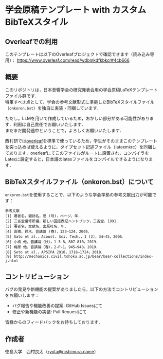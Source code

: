 # 学会原稿テンプレート with カスタムBibTeXスタイル

## Overleafでの利用

このテンプレートは以下のOverleafプロジェクトで確認できます（読み込み専用）：
https://www.overleaf.com/read/wdbmkdfkbkcr#4cb666

## 概要

このリポジトリは，日本音響学会の研究発表会用の学会原稿LaTeXテンプレートファイル群です．  
特筆すべき点として，学会の参考文献形式に準拠したBibTeXスタイルファイル（`onkoron.bst`）を独自に実装・同梱しています．  

 

ただし，LLMを用いて作成しているため，おかしい部分がある可能性があります．利用は自己責任でお願いいたします．  
まだまだ開発途中ということで，よろしくお願いいたします．  



西村研では[overleaf](https://www.overleaf.com/)を標準で使っているため，学生がそのままこのテンプレートを突っ込めば使えるように，タイプセット記述ファイル（latexmkrc）を同梱してあります．overleafにてこのファイルがルートに設置され，コンパイラをLatexに設定すると，日本語のlatexファイルをコンパイルできるようになります．


## BibTeXスタイルファイル（onkoron.bst）について

`onkoron.bst`を使用することで，以下のような学会準拠の参考文献出力が可能です：

```
参考文献
[1] 著者名，雑誌名，巻 (号)，ページ，年．
[2] 三省堂編修所編，新しい国語表記ハンドブック，三省堂，1991．
[3] 著者名，文献名，出版社名，年．
[4] 高橋，鈴木，音講論 (春)，123–124，2005．
[5] Sato et al.，Acoust. Sci. Tech.，1 (2)，34–45，2005．
[6] 小橋 他，音講論（秋），1-3-8，807–810，2019．
[7] 梅原 他，音講論（春），2-P-1，945–948，2019．
[8] Seto et al.，APSIPA 2018，1718–1724，2018．
[9] http://mechanics.civil.tohoku.ac.jp/bear/bear-collections/index-j.html
```

## コントリビューション

バグの発見や新機能の提案がありましたら，以下の方法でコントリビューションをお願いします：

- バグ報告や機能改善の提案: GitHub Issuesにて
- 修正や新機能の実装: Pull Requestにて

皆様からのフィードバックをお待ちしております．

## 作成者

徳島大学　西村良太（ryota@nishimura.name）
